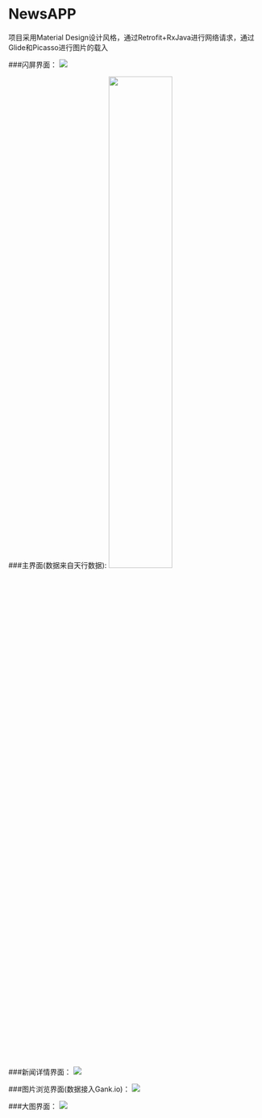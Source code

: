 # NewsAPP
项目采用Material Design设计风格，通过Retrofit+RxJava进行网络请求，通过Glide和Picasso进行图片的载入

###闪屏界面：
![](https://raw.githubusercontent.com/Pr-Jiang/NewsAPP/master/preview/preview_splash.gif)

###主界面(数据来自天行数据):
<img src="https://raw.githubusercontent.com/Pr-Jiang/NewsAPP/master/preview/preview_main.png" width="50%" height="50%">

###新闻详情界面：
![](https://raw.githubusercontent.com/Pr-Jiang/NewsAPP/master/preview/preview_news_detail.png)

###图片浏览界面(数据接入Gank.io)：
![](https://raw.githubusercontent.com/Pr-Jiang/NewsAPP/master/preview/preview_picture.png)

###大图界面：
![](https://raw.githubusercontent.com/Pr-Jiang/NewsAPP/master/preview/preview_picture_detail.png)
